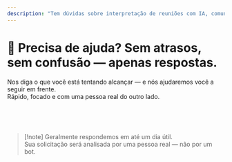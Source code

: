```yaml
---
description: "Tem dúvidas sobre interpretação de reuniões com IA, comunicação multilíngue ou integração empresarial? Estamos aqui para ajudar — rápido, humano e sem confusão."
---
```


# 💬 Precisa de ajuda? Sem atrasos, sem confusão — apenas respostas.

Nos diga o que você está tentando alcançar — e nós ajudaremos você a seguir em frente.  
Rápido, focado e com uma pessoa real do outro lado.

<br>

<ContactForm   
  formStyle="margin: 1rem auto;"  
  categoryLabel="O que te trouxe ao InterMind hoje?"  
  categoryPlaceholderText="Escolha seu motivo principal…"  
  messageLabel="Conte-nos mais (opcional)"  
  messagePlaceholderText="Qualquer coisa que você gostaria de compartilhar — objetivos, contexto ou detalhes técnicos."  
  buttonText="Obter ajuda especializada agora"  
  :services="[
    'Quero experimentar o InterMind no meu idioma', 
    'Gostaria de uma demonstração',
    'Estou relatando um problema técnico',
    'Outra coisa'
  ]" />

<br>

> [!note] Geralmente respondemos em até um dia útil.  
> Sua solicitação será analisada por uma pessoa real — não por um bot.
